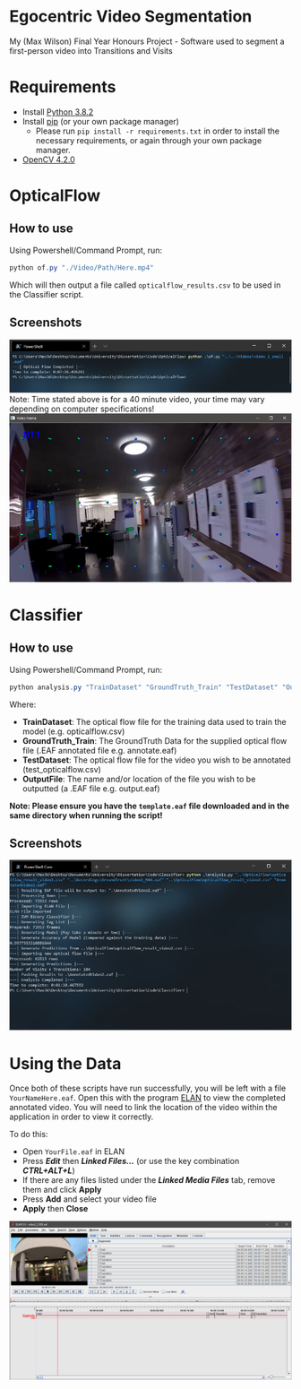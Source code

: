 # Egocentric Video Segmentation
My (Max Wilson) Final Year Honours Project - Software used to segment a first-person video into Transitions and Visits

# Requirements
* Install [Python 3.8.2](https://www.python.org/downloads/release/python-382/)
* Install [pip](https://pip.pypa.io/en/stable/installing/) (or your own package manager)
    * Please run ```pip install -r requirements.txt``` in order to install the necessary requirements, or again through your own package manager.
* [OpenCV 4.2.0](https://opencv.org/releases/)

# OpticalFlow
## How to use
Using Powershell/Command Prompt, run:
```powershell
python of.py "./Video/Path/Here.mp4"
```
Which will then output a file called ```opticalflow_results.csv``` to be used in the Classifier script.

## Screenshots
![Screenshot of OpticalFlow run from PowerShell (on a 40 minute video)](./README_Assets/OpticalFlow_CMD_Screenshot.png?raw=true "Screenshot of OpticalFlow run from PowerShell (on a 40 minute video)")
Note: Time stated above is for a 40 minute video, your time may vary depending on computer specifications!
![Screenshot of OpticalFlow window](./README_Assets/OpticalFlow_Screenshot.png?raw=true "Screenshot of OpticalFlow window")


# Classifier
## How to use
Using Powershell/Command Prompt, run:
```powershell
python analysis.py "TrainDataset" "GroundTruth_Train" "TestDataset" "OutputFile"
```

Where:
* **TrainDataset**: The optical flow file for the training data used to train the model (e.g. opticalflow.csv)
* **GroundTruth_Train**: The GroundTruth Data for the supplied optical flow file (.EAF annotated file e.g. annotate.eaf)
* **TestDataset**: The optical flow file for the video you wish to be annotated (test_opticalflow.csv)
* **OutputFile**: The name and/or location of the file you wish to be outputted (a .EAF file e.g. output.eaf)

**Note: Please ensure you have the ```template.eaf``` file downloaded and in the same directory when running the script!**

## Screenshots
![Screenshot of Analysis run from PowerShell](./README_Assets/Analysis_Screenshot.png?raw=true "Screenshot of OpticalFlow run from PowerShell")

# Using the Data
Once both of these scripts have run successfully, you will be left with a file ```YourNameHere.eaf```. Open this with the program [ELAN](https://archive.mpi.nl/tla/elan) to view the completed annotated video. You will need to link the location of the video within the application in order to view it correctly.

To do this:
* Open ```YourFile.eaf``` in ELAN
* Press ***Edit*** then ***Linked Files...*** (or use the key combination ***CTRL+ALT+L***)
* If there are any files listed under the ***Linked Media Files*** tab, remove them and click **Apply**
* Press **Add** and select your video file
* **Apply** then **Close**

![Screenshot of ELAN Window](./README_Assets/ELAN_Screenshot.png?raw=true "ELAN Window Screenshot")
